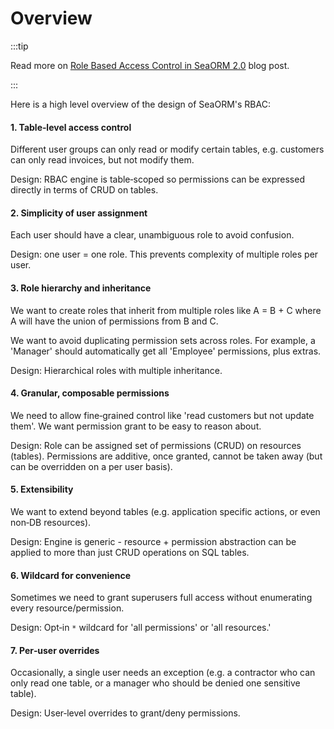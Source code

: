 # Overview

:::tip

Read more on [Role Based Access Control in SeaORM 2.0](https://www.sea-ql.org/blog/2025-09-30-sea-orm-rbac/) blog post.

:::

Here is a high level overview of the design of SeaORM's RBAC:

#### 1. Table‑level access control

Different user groups can only read or modify certain tables, e.g. customers can only read invoices, but not modify them.

Design: RBAC engine is table‑scoped so permissions can be expressed directly in terms of CRUD on tables.

#### 2. Simplicity of user assignment

Each user should have a clear, unambiguous role to avoid confusion.

Design: one user = one role. This prevents complexity of multiple roles per user.

#### 3. Role hierarchy and inheritance

We want to create roles that inherit from multiple roles like A = B + C where A will have the union of permissions from B and C.

We want to avoid duplicating permission sets across roles. For example, a 'Manager' should automatically get all 'Employee' permissions, plus extras.

Design: Hierarchical roles with multiple inheritance.

#### 4. Granular, composable permissions

We need to allow fine‑grained control like 'read customers but not update them'. We want permission grant to be easy to reason about.

Design: Role can be assigned set of permissions (CRUD) on resources (tables). Permissions are additive, once granted, cannot be taken away (but can be overridden on a per user basis).

#### 5. Extensibility

We want to extend beyond tables (e.g. application specific actions, or even non‑DB resources).

Design: Engine is generic - resource + permission abstraction can be applied to more than just CRUD operations on SQL tables.

#### 6. Wildcard for convenience

Sometimes we need to grant superusers full access without enumerating every resource/permission.

Design: Opt‑in `*` wildcard for 'all permissions' or 'all resources.'

#### 7. Per‑user overrides

Occasionally, a single user needs an exception (e.g. a contractor who can only read one table, or a manager who should be denied one sensitive table).

Design: User‑level overrides to grant/deny permissions.
